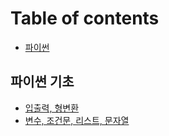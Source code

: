 # Table of contents

* [파이썬](README.md)

## 파이썬 기초

* [입출력, 형변환](undefined/undefined.md)
* [변수, 조건문, 리스트, 문자열](undefined/undefined-1.md)

